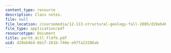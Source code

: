 ```yaml
---
content_type: resource
description: Class notes.
file: null
file_location: /coursemedia/12-113-structural-geology-fall-2005/d28eb4b46b1f261b740ee97fa23286ab_part6_dctl_fldfb.pdf
file_type: application/pdf
resourcetype: Document
title: part6_dctl_fldfb.pdf
uid: d28eb4b4-6b1f-261b-740e-e97fa23286ab
---
```

